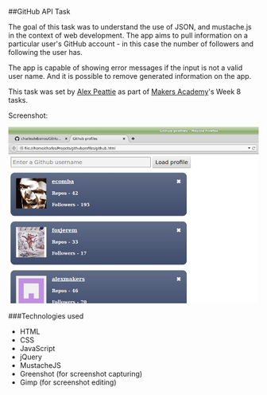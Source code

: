 ##GitHub API Task

The goal of this task was to understand the use of JSON, and mustache.js in the context of web development.
The app aims to pull information on a particular user's GitHub account - in this case the number of followers and following the user has.

The app is capable of showing error messages if the input is not a valid user name. And it is possible to remove generated information on the app.

This task was set by [Alex Peattie](https://github.com/alexpeattie) as part of [Makers Academy](http://makersacademy.com/)'s Week 8 tasks.

Screenshot:

![image](https://raw.githubusercontent.com/charlesdebarros/Github-Profiles/master/images/screenshot.jpg)

###Technologies used

* HTML
* CSS
* JavaScript
* jQuery
* MustacheJS
* Greenshot (for screenshot capturing)
* Gimp (for screenshot editing)
